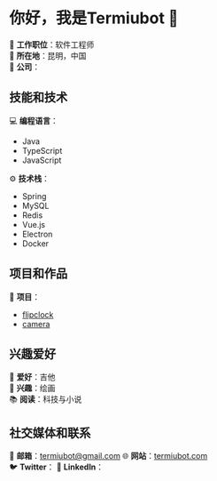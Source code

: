 # 你好，我是Termiubot 👋

💼 **工作职位**：软件工程师  
📍 **所在地**：昆明，中国  
🏢 **公司**：

## 技能和技术

💻 **编程语言**：
- Java
- TypeScript
- JavaScript

⚙️ **技术栈**：
- Spring
- MySQL
- Redis
- Vue.js
- Electron
- Docker

## 项目和作品

📂 **项目**：
- [flipclock](https://github.com/termiubot/flip-clock) 
- [camera](https://github.com/termiubot/electron-camera) 

## 兴趣爱好

🎸 **爱好**：吉他  
🎨 **兴趣**：绘画  
📚 **阅读**：科技与小说  

## 社交媒体和联系

📧 **邮箱**：termiubot@gmail.com 
🌐 **网站**：[termiubot.com](https://termiubot.com)  
🐦 **Twitter**：
👔 **LinkedIn**：

